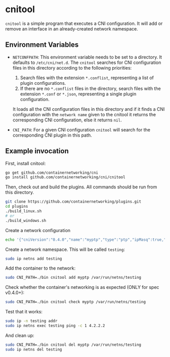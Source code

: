 # cnitool

`cnitool` is a simple program that executes a CNI configuration. It will
add or remove an interface in an already-created network namespace.

## Environment Variables

* `NETCONFPATH`: This environment variable needs to be set to a
  directory. It defaults to `/etc/cni/net.d`. The `cnitool` searches
  for CNI configuration files in this directory according to the following priorities:
  1. Search files with the extension `*.conflist`, representing a list of plugin configurations.
  2. If there are no `*.conflist` files in the directory, search files with the extension `*.conf` or `*.json`, 
  representing a single plugin configuration.
  
  It loads all the CNI configuration files in
  this directory and if it finds a CNI configuration with the `network
  name` given to the cnitool it returns the corresponding CNI
  configuration, else it returns `nil`.
* `CNI_PATH`: For a given CNI configuration `cnitool` will search for
  the corresponding CNI plugin in this path.

## Example invocation

First, install cnitool:

```bash
go get github.com/containernetworking/cni
go install github.com/containernetworking/cni/cnitool
```

Then, check out and build the plugins. All commands should be run from this directory.

```bash
git clone https://github.com/containernetworking/plugins.git
cd plugins
./build_linux.sh
# or
./build_windows.sh
```

Create a network configuration

```bash
echo '{"cniVersion":"0.4.0","name":"myptp","type":"ptp","ipMasq":true,"ipam":{"type":"host-local","subnet":"172.16.29.0/24","routes":[{"dst":"0.0.0.0/0"}]}}' | sudo tee /etc/cni/net.d/10-myptp.conf
```

Create a network namespace. This will be called `testing`:

```bash
sudo ip netns add testing
```

Add the container to the network:

```bash
sudo CNI_PATH=./bin cnitool add myptp /var/run/netns/testing
```

Check whether the container's networking is as expected (ONLY for spec v0.4.0+):

```bash
sudo CNI_PATH=./bin cnitool check myptp /var/run/netns/testing
```

Test that it works:

```bash
sudo ip -n testing addr
sudo ip netns exec testing ping -c 1 4.2.2.2
```

And clean up:

```bash
sudo CNI_PATH=./bin cnitool del myptp /var/run/netns/testing
sudo ip netns del testing
```

